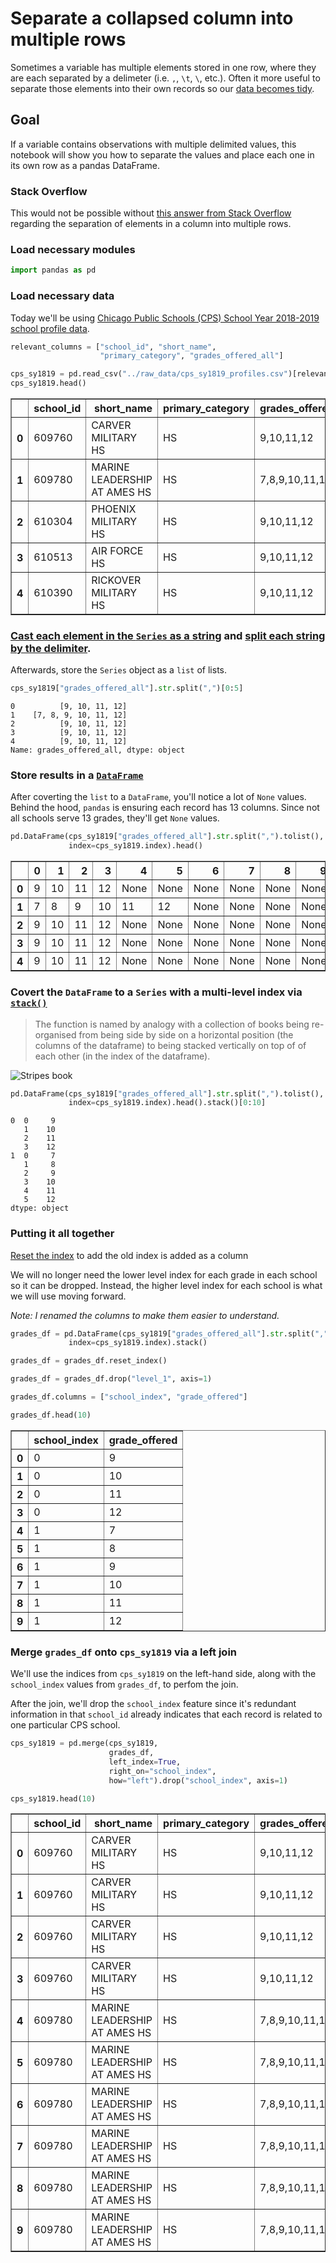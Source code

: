 
# Separate a collapsed column into multiple rows

Sometimes a variable has multiple elements stored in one row, where they are each separated by a delimeter (i.e. `,`, `\t`, `\`, etc.). Often it more useful to separate those elements into their own records so our [data becomes tidy](http://vita.had.co.nz/papers/tidy-data.pdf).

## Goal

If a variable contains observations with multiple delimited values, this notebook will show you how to separate the values and place each one in its own row as a pandas DataFrame.

### Stack Overflow

This would not be possible without [this answer from Stack Overflow](https://stackoverflow.com/a/28182629/7954106) regarding the separation of elements in a column into multiple rows.

### Load necessary modules


```python
import pandas as pd
```

### Load necessary data

Today we'll be using [Chicago Public Schools (CPS) School Year 2018-2019 school profile data](https://cenuno.github.io/pointdexter/reference/cps_sy1819.html).


```python
relevant_columns = ["school_id", "short_name", 
                    "primary_category", "grades_offered_all"]

cps_sy1819 = pd.read_csv("../raw_data/cps_sy1819_profiles.csv")[relevant_columns]
cps_sy1819.head()
```




<div>
<style scoped>
    .dataframe tbody tr th:only-of-type {
        vertical-align: middle;
    }

    .dataframe tbody tr th {
        vertical-align: top;
    }

    .dataframe thead th {
        text-align: right;
    }
</style>
<table border="1" class="dataframe">
  <thead>
    <tr style="text-align: right;">
      <th></th>
      <th>school_id</th>
      <th>short_name</th>
      <th>primary_category</th>
      <th>grades_offered_all</th>
    </tr>
  </thead>
  <tbody>
    <tr>
      <th>0</th>
      <td>609760</td>
      <td>CARVER MILITARY HS</td>
      <td>HS</td>
      <td>9,10,11,12</td>
    </tr>
    <tr>
      <th>1</th>
      <td>609780</td>
      <td>MARINE LEADERSHIP AT AMES HS</td>
      <td>HS</td>
      <td>7,8,9,10,11,12</td>
    </tr>
    <tr>
      <th>2</th>
      <td>610304</td>
      <td>PHOENIX MILITARY HS</td>
      <td>HS</td>
      <td>9,10,11,12</td>
    </tr>
    <tr>
      <th>3</th>
      <td>610513</td>
      <td>AIR FORCE HS</td>
      <td>HS</td>
      <td>9,10,11,12</td>
    </tr>
    <tr>
      <th>4</th>
      <td>610390</td>
      <td>RICKOVER MILITARY HS</td>
      <td>HS</td>
      <td>9,10,11,12</td>
    </tr>
  </tbody>
</table>
</div>



### [Cast each element in the `Series` as a string](https://pandas.pydata.org/pandas-docs/stable/reference/api/pandas.Series.str.html) and [split each string by the delimiter](https://docs.python.org/3.7/library/stdtypes.html#str.split). 

Afterwards, store the `Series` object as a `list` of lists.


```python
cps_sy1819["grades_offered_all"].str.split(",")[0:5]
```




    0          [9, 10, 11, 12]
    1    [7, 8, 9, 10, 11, 12]
    2          [9, 10, 11, 12]
    3          [9, 10, 11, 12]
    4          [9, 10, 11, 12]
    Name: grades_offered_all, dtype: object



### Store results in a [`DataFrame`](https://pandas.pydata.org/pandas-docs/stable/reference/api/pandas.DataFrame.html#pandas.DataFrame)

After coverting the `list` to a `DataFrame`, you'll notice a lot of `None` values. Behind the hood, `pandas` is ensuring each record has 13 columns. Since not all schools serve 13 grades, they'll get `None` values.



```python
pd.DataFrame(cps_sy1819["grades_offered_all"].str.split(",").tolist(),
             index=cps_sy1819.index).head()
```




<div>
<style scoped>
    .dataframe tbody tr th:only-of-type {
        vertical-align: middle;
    }

    .dataframe tbody tr th {
        vertical-align: top;
    }

    .dataframe thead th {
        text-align: right;
    }
</style>
<table border="1" class="dataframe">
  <thead>
    <tr style="text-align: right;">
      <th></th>
      <th>0</th>
      <th>1</th>
      <th>2</th>
      <th>3</th>
      <th>4</th>
      <th>5</th>
      <th>6</th>
      <th>7</th>
      <th>8</th>
      <th>9</th>
      <th>10</th>
      <th>11</th>
      <th>12</th>
    </tr>
  </thead>
  <tbody>
    <tr>
      <th>0</th>
      <td>9</td>
      <td>10</td>
      <td>11</td>
      <td>12</td>
      <td>None</td>
      <td>None</td>
      <td>None</td>
      <td>None</td>
      <td>None</td>
      <td>None</td>
      <td>None</td>
      <td>None</td>
      <td>None</td>
    </tr>
    <tr>
      <th>1</th>
      <td>7</td>
      <td>8</td>
      <td>9</td>
      <td>10</td>
      <td>11</td>
      <td>12</td>
      <td>None</td>
      <td>None</td>
      <td>None</td>
      <td>None</td>
      <td>None</td>
      <td>None</td>
      <td>None</td>
    </tr>
    <tr>
      <th>2</th>
      <td>9</td>
      <td>10</td>
      <td>11</td>
      <td>12</td>
      <td>None</td>
      <td>None</td>
      <td>None</td>
      <td>None</td>
      <td>None</td>
      <td>None</td>
      <td>None</td>
      <td>None</td>
      <td>None</td>
    </tr>
    <tr>
      <th>3</th>
      <td>9</td>
      <td>10</td>
      <td>11</td>
      <td>12</td>
      <td>None</td>
      <td>None</td>
      <td>None</td>
      <td>None</td>
      <td>None</td>
      <td>None</td>
      <td>None</td>
      <td>None</td>
      <td>None</td>
    </tr>
    <tr>
      <th>4</th>
      <td>9</td>
      <td>10</td>
      <td>11</td>
      <td>12</td>
      <td>None</td>
      <td>None</td>
      <td>None</td>
      <td>None</td>
      <td>None</td>
      <td>None</td>
      <td>None</td>
      <td>None</td>
      <td>None</td>
    </tr>
  </tbody>
</table>
</div>



### Covert the `DataFrame` to a `Series` with a multi-level index via [`stack()`](https://pandas.pydata.org/pandas-docs/stable/reference/api/pandas.DataFrame.stack.html)

> The function is named by analogy with a collection of books being re-organised from being side by side on a horizontal position (the columns of the dataframe) to being stacked vertically on top of of each other (in the index of the dataframe).

![Stripes book](../visuals/stripes_book.gif)


```python
pd.DataFrame(cps_sy1819["grades_offered_all"].str.split(",").tolist(),
             index=cps_sy1819.index).head().stack()[0:10]
```




    0  0     9
       1    10
       2    11
       3    12
    1  0     7
       1     8
       2     9
       3    10
       4    11
       5    12
    dtype: object



### Putting it all together

[Reset the index](http://pandas.pydata.org/pandas-docs/stable/reference/api/pandas.DataFrame.reset_index.html) to add the old index is added as a column

We will no longer need the lower level index for each grade in each school so it can be dropped. Instead, the higher level index for each school is what we will use moving forward.

*Note: I renamed the columns to make them easier to understand.*


```python
grades_df = pd.DataFrame(cps_sy1819["grades_offered_all"].str.split(",").tolist(),
             index=cps_sy1819.index).stack()

grades_df = grades_df.reset_index()

grades_df = grades_df.drop("level_1", axis=1)

grades_df.columns = ["school_index", "grade_offered"]

grades_df.head(10)
```




<div>
<style scoped>
    .dataframe tbody tr th:only-of-type {
        vertical-align: middle;
    }

    .dataframe tbody tr th {
        vertical-align: top;
    }

    .dataframe thead th {
        text-align: right;
    }
</style>
<table border="1" class="dataframe">
  <thead>
    <tr style="text-align: right;">
      <th></th>
      <th>school_index</th>
      <th>grade_offered</th>
    </tr>
  </thead>
  <tbody>
    <tr>
      <th>0</th>
      <td>0</td>
      <td>9</td>
    </tr>
    <tr>
      <th>1</th>
      <td>0</td>
      <td>10</td>
    </tr>
    <tr>
      <th>2</th>
      <td>0</td>
      <td>11</td>
    </tr>
    <tr>
      <th>3</th>
      <td>0</td>
      <td>12</td>
    </tr>
    <tr>
      <th>4</th>
      <td>1</td>
      <td>7</td>
    </tr>
    <tr>
      <th>5</th>
      <td>1</td>
      <td>8</td>
    </tr>
    <tr>
      <th>6</th>
      <td>1</td>
      <td>9</td>
    </tr>
    <tr>
      <th>7</th>
      <td>1</td>
      <td>10</td>
    </tr>
    <tr>
      <th>8</th>
      <td>1</td>
      <td>11</td>
    </tr>
    <tr>
      <th>9</th>
      <td>1</td>
      <td>12</td>
    </tr>
  </tbody>
</table>
</div>



### Merge `grades_df` onto `cps_sy1819` via a left join

We'll use the indices from `cps_sy1819` on the left-hand side, along with the `school_index` values from `grades_df`, to perfom the join.

After the join, we'll drop the `school_index` feature since it's redundant information in that `school_id` already indicates that each record is related to one particular CPS school.


```python
cps_sy1819 = pd.merge(cps_sy1819,
                      grades_df,
                      left_index=True,
                      right_on="school_index",
                      how="left").drop("school_index", axis=1)

cps_sy1819.head(10)
```




<div>
<style scoped>
    .dataframe tbody tr th:only-of-type {
        vertical-align: middle;
    }

    .dataframe tbody tr th {
        vertical-align: top;
    }

    .dataframe thead th {
        text-align: right;
    }
</style>
<table border="1" class="dataframe">
  <thead>
    <tr style="text-align: right;">
      <th></th>
      <th>school_id</th>
      <th>short_name</th>
      <th>primary_category</th>
      <th>grades_offered_all</th>
      <th>grade_offered</th>
    </tr>
  </thead>
  <tbody>
    <tr>
      <th>0</th>
      <td>609760</td>
      <td>CARVER MILITARY HS</td>
      <td>HS</td>
      <td>9,10,11,12</td>
      <td>9</td>
    </tr>
    <tr>
      <th>1</th>
      <td>609760</td>
      <td>CARVER MILITARY HS</td>
      <td>HS</td>
      <td>9,10,11,12</td>
      <td>10</td>
    </tr>
    <tr>
      <th>2</th>
      <td>609760</td>
      <td>CARVER MILITARY HS</td>
      <td>HS</td>
      <td>9,10,11,12</td>
      <td>11</td>
    </tr>
    <tr>
      <th>3</th>
      <td>609760</td>
      <td>CARVER MILITARY HS</td>
      <td>HS</td>
      <td>9,10,11,12</td>
      <td>12</td>
    </tr>
    <tr>
      <th>4</th>
      <td>609780</td>
      <td>MARINE LEADERSHIP AT AMES HS</td>
      <td>HS</td>
      <td>7,8,9,10,11,12</td>
      <td>7</td>
    </tr>
    <tr>
      <th>5</th>
      <td>609780</td>
      <td>MARINE LEADERSHIP AT AMES HS</td>
      <td>HS</td>
      <td>7,8,9,10,11,12</td>
      <td>8</td>
    </tr>
    <tr>
      <th>6</th>
      <td>609780</td>
      <td>MARINE LEADERSHIP AT AMES HS</td>
      <td>HS</td>
      <td>7,8,9,10,11,12</td>
      <td>9</td>
    </tr>
    <tr>
      <th>7</th>
      <td>609780</td>
      <td>MARINE LEADERSHIP AT AMES HS</td>
      <td>HS</td>
      <td>7,8,9,10,11,12</td>
      <td>10</td>
    </tr>
    <tr>
      <th>8</th>
      <td>609780</td>
      <td>MARINE LEADERSHIP AT AMES HS</td>
      <td>HS</td>
      <td>7,8,9,10,11,12</td>
      <td>11</td>
    </tr>
    <tr>
      <th>9</th>
      <td>609780</td>
      <td>MARINE LEADERSHIP AT AMES HS</td>
      <td>HS</td>
      <td>7,8,9,10,11,12</td>
      <td>12</td>
    </tr>
  </tbody>
</table>
</div>


